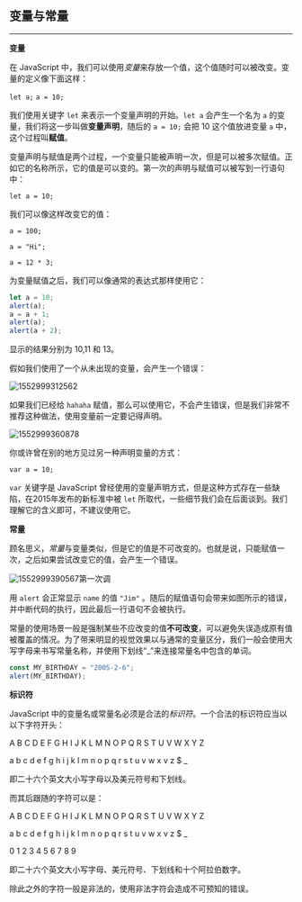 ## 变量与常量

---

**变量**

在 JavaScript 中，我们可以使用*变量*来存放一个值，这个值随时可以被改变。变量的定义像下面这样：

```let a;```
```a = 10;```

我们使用关键字 ```let``` 来表示一个变量声明的开始。```let a``` 会产生一个名为 ```a``` 的变量，我们将这一步叫做**变量声明**，随后的 ```a = 10;``` 会把 10 这个值放进变量 ```a``` 中，这个过程叫**赋值**。

变量声明与赋值是两个过程，一个变量只能被声明一次，但是可以被多次赋值。正如它的名称所示，它的值是可以变的。第一次的声明与赋值可以被写到一行语句中：

```let a = 10;```

我们可以像这样改变它的值：

```a = 100;```

```a = "Hi";```

```a = 12 * 3;```

为变量赋值之后，我们可以像通常的表达式那样使用它：

```javascript
let a = 10;
alert(a);
a = a + 1;
alert(a);
alert(a + 2);
```

显示的结果分别为 10,11 和 13。

假如我们使用了一个从未出现的变量，会产生一个错误：

![1552999312562](D:\book\第二章-初探JavaScript\assets\1552999312562.png)

如果我们已经给 ```hahaha``` 赋值，那么可以使用它，不会产生错误，但是我们非常不推荐这种做法，使用变量前一定要记得声明。

![1552999360878](D:\book\第二章-初探JavaScript\assets\1552999360878.png)

你或许曾在别的地方见过另一种声明变量的方式：

```var a = 10;```

```var``` 关键字是 JavaScript 曾经使用的变量声明方式，但是这种方式存在一些缺陷，在2015年发布的新标准中被 ```let``` 所取代，一些细节我们会在后面谈到。我们理解它的含义即可，不建议使用它。

**常量**

顾名思义，*常量*与变量类似，但是它的值是不可改变的。也就是说，只能赋值一次，之后如果尝试改变它的值，会产生一个错误。

![1552999390567](D:\book\第二章-初探JavaScript\assets\1552999390567.png)第一次调

用 ```alert``` 会正常显示 ```name``` 的值 ```"Jim"``` 。随后的赋值语句会带来如图所示的错误，并中断代码的执行，因此最后一行语句不会被执行。

常量的使用场景一般是强制某些不应改变的值**不可改变**，可以避免失误造成原有值被覆盖的情况。为了带来明显的视觉效果以与通常的变量区分，我们一般会使用大写字母来书写常量名称，并使用下划线“_”来连接常量名中包含的单词。

```javascript
const MY_BIRTHDAY = "2005-2-6";
alert(MY_BIRTHDAY);
```

**标识符**

JavaScript 中的变量名或常量名必须是合法的*标识符*。一个合法的标识符应当以以下字符开头：

A B C D E F G H I J K L M N O P Q R S T U V W X Y Z

a b c d e f g h i j k l m n o p q r s t u v w x v z $ _

即二十六个英文大小写字母以及美元符号和下划线。

而其后跟随的字符可以是：

A B C D E F G H I J K L M N O P Q R S T U V W X Y Z

a b c d e f g h i j k l m n o p q r s t u v w x v z $ _

0 1 2 3 4 5 6 7 8 9

即二十六个英文大小写字母、美元符号、下划线和十个阿拉伯数字。

除此之外的字符一般是非法的，使用非法字符会造成不可预知的错误。